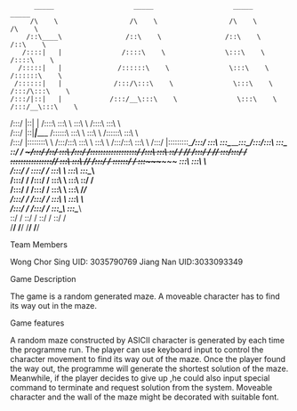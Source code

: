           _____                    _____                    _____                    _____          
         /\    \                  /\    \                  /\    \                  /\    \         
        /::\____\                /::\    \                /::\    \                /::\    \        
       /::::|   |               /::::\    \               \:::\    \              /::::\    \       
      /:::::|   |              /::::::\    \               \:::\    \            /::::::\    \      
     /::::::|   |             /:::/\:::\    \               \:::\    \          /:::/\:::\    \     
    /:::/|::|   |            /:::/__\:::\    \               \:::\    \        /:::/__\:::\    \    
   /:::/ |::|   |           /::::\   \:::\    \               \:::\    \      /::::\   \:::\    \   
  /:::/  |::|___|______    /::::::\   \:::\    \               \:::\    \    /::::::\   \:::\    \  
 /:::/   |::::::::\    \  /:::/\:::\   \:::\    \               \:::\    \  /:::/\:::\   \:::\    \ 
/:::/    |:::::::::\____\/:::/  \:::\   \:::\____\_______________\:::\____\/:::/__\:::\   \:::\____\
\::/    / ~~~~~/:::/    /\::/    \:::\  /:::/    /\::::::::::::::::::/    /\:::\   \:::\   \::/    /
 \/____/      /:::/    /  \/____/ \:::\/:::/    /  \::::::::::::::::/____/  \:::\   \:::\   \/____/ 
             /:::/    /            \::::::/    /    \:::\~~~~\~~~~~~         \:::\   \:::\    \     
            /:::/    /              \::::/    /      \:::\    \               \:::\   \:::\____\    
           /:::/    /               /:::/    /        \:::\    \               \:::\   \::/    /    
          /:::/    /               /:::/    /          \:::\    \               \:::\   \/____/     
         /:::/    /               /:::/    /            \:::\    \               \:::\    \         
        /:::/    /               /:::/    /              \:::\____\               \:::\____\        
        \::/    /                \::/    /                \::/    /                \::/    /        
         \/____/                  \/____/                  \/____/                  \/____/         
                                                                                                    


Team Members

Wong Chor Sing UID: 3035790769 Jiang Nan UID:3033093349

Game Description

The game is a random generated maze. A moveable character has to find its way out in the maze.

Game features

A random maze constructed by ASICII character is generated by each time the programme run. The player can use keyboard input to control the character movement to find its way out of the maze. 
Once the player found the way out, the programme will generate the shortest solution of the maze. Meanwhile, if the player decides to give up ,he could also input special command to terminate and request solution from the system.
Moveable character and the wall of the maze might be decorated with suitable font. 
